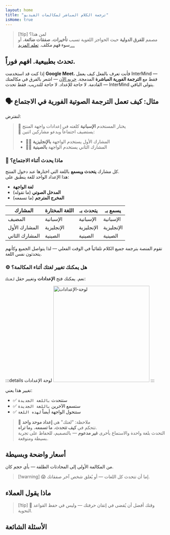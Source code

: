 ```yaml
---
layout: home
title: "ترجمة الكلام المباشر لمكالمات الفيديو"
isHome: true
---
```


<!-- title: "مكالمات الفيديو مدعومة بالترجمة الفورية" -->
<!-- text="ترجمة الكلام المباشر في مكالمات الفيديو — **بدون** تأخير، **بدون** صفقات ضائعة، **بدون** حواجز لغوية." -->

<HeroSection
  title="اجتمع بـ**أي** لغة"
  :typingSpeed="5"
  text="ترجمة الكلام المباشر في **مكالمات الفيديو** — تواصل سريع وواضح وبلا حدود.">

  <NavButton buttonLabel="كيف يعمل" buttonClass="brand" to="#HowItWorks" />
  <AuthButton text="ابدأ الآن" buttonClass="alt" eventName="im_try_it_attempt"/>
</HeroSection>

<span id="1"></span>
<FeatureBlock :card="{
  title: 'الترجمة ≠ الفهم. إليك ما هو قادم.',
  details: 'مهما كانت اللغة، صوتك مسموع — ومفهوم — كما لو كنتم تتشاركون نفس اللسان.',
    items: [
      '✧ بشكل طبيعي، في [الوقت الفعلي](./product/overview/how-it-works)، وبدون ترجمة نصية أو تأخير.',
      '✧ الترجمة الفورية المدعومة بالذكاء الاصطناعي تلتقط النبرة والقصد والمصطلحات المتخصصة في الصناعة.',
    ],
  link: './product/overview/what-is-intermind',
  src: {
    light: '/media-kit/animals-cartoon-3-2.png',
    dark: '/1d.png',
  },
  inversion: false
}" />

<span id="2"></span>
<FeatureBlock :card="{
    title: 'العقل داخل اجتماعاتك',
    details: 'InterMind يحول كل مكالمة متعددة اللغات إلى معرفة واضحة وقابلة للبحث.',
    items: [
      '✧ **اسأل أي شيء** — الذكاء الاصطناعي يجد الإجابات **عبر اجتماعاتك**.',
      '✧ يستخرج تلقائياً المهام والمسؤولين والمواعيد النهائية.',
      '✧ يلخص النقاط الرئيسية بأي لغة — فوراً.',
    ],
    link: './product/overview/how-it-works#🧩-deep-memory-deep-understanding',
    src: {
      light: '/2l.png',
      dark: '/2d.png',
    },
    inversion: true
  }" />

<span id="3"></span>
<FeatureBlock :card="{
    title: 'مصمم للاجتماعات الجدية — وليس فقط للحديث',
    details: 'InterMind هو [منصة اجتماعات فيديو احترافية](./product/overview/video-meeting-platform)، وليس مجرد إضافة خفيفة أو ملحق.',
    items: [
      '✧ دقة 1080p، قمع الضوضاء الذكي، الجدولة، الإشراف، مشاركة الشاشة، التسجيل، الترجمة النصية، دردشة المشاركين وتكامل التقويم — كلها مدمجة، **جاهزة للاستخدام**.',
    ],
    link: './product/overview/video-meeting-platform',
    src: {
      light: '/3l.mp4',
      dark: '/3d.mp4',
    },
    inversion: false
  }" />

<span id="4"></span>
<FeatureBlock
  :card="{
    title: 'الخصوصية حيث تهم',
    details:
      'InterMind مصمم للمحادثات الحساسة للثقة — حيث الخصوصية والتحكم أمران بالغا الأهمية.',
    items: [
      '✧ [مناطق الخصوصية](./product/overview/privacy-architecture) — الاتحاد الأوروبي، الولايات المتحدة، جنوب شرق آسيا',
      '✧ **صفر تدريب للبيانات**. لا وصول لطرف ثالث.'
    ],
    link: './product/overview/privacy-architecture',
    src: {
      light: '/4l.png',
      dark: '/4d.png',
    },
    inversion: true
  }"
/>

> [!tip] لمن هذا؟  
> مصمم **للفرق الدولية** حيث الحواجز اللغوية تسبب **تأخيرات**، **صفقات ضائعة**، أو **سوء فهم مكلف**. [تعلم المزيد ...](./product/overview/markets)

<span id="HowItWorks"></span>

## تحدث بطبيعية. افهم فوراً.

إذا كنت قد استخدمت **Google Meet**، فأنت تعرف بالفعل كيف يعمل InterMind — فقط مع **الترجمة الفورية المباشرة** المدمجة. [جربه الآن](#Pricing) — اشعر بالفرق في مكالمتك القادمة. لا حاجة للإعداد. لا حاجة للتدريب. فقط تحدث — InterMind يتولى الباقي.

<FeatureCards :features="[
  {
    title: '**سجل مجاناً**',
    details: 'ابدأ في ثوانٍ — لا حاجة لبطاقة ائتمان.',
    icon: {
      light: '/signUp.png',
      dark: '/signUp.png',
    }
  },
  {
    title: '**ابدأ اجتماعاً**',
    details: 'أنشئ اجتماعاً أو جدوله في التقويم. لا حاجة لتحميل أو تثبيت.',
    icon: {
      light: '/start.png',
      dark: '/start.png',
    }
  },
  {
    title: '**ادع ضيوفك**',
    details: 'شارك رابطاً — ضيفك يضغط وينضم فقط. لا حاجة لإعدادات اللغة.',
    link: '/uae-business/company-registration/accounting-legal',
    icon: {
      light: '/invite.png',
      dark: '/invite.png',
    }
  },
  {
    title: '**تحدث بلغتك**',
    items: [
      'الجميع يتحدث بلغته الأم', 
      'الجميع يسمع الطرف الآخر مترجماً فورياً'
    ],
    icon: {
      light: '/meeting.png',
      dark: '/meeting.png',
    }
  },
]" />

<span id="Example"></span>

## 🗣️ مثال: كيف تعمل الترجمة الصوتية الفورية في الاجتماع

لنفترض:

> 🔹 يختار المستخدم **الإسبانية** كلغته في إعدادات واجهة المنتج  
> 🔹 يستضيف اجتماعاً ويدعو مشاركين اثنين:
>
> - 🧑‍💼 المشارك الأول يستخدم الواجهة **بالإنجليزية**
> - 👩‍💻 المشارك الثاني يستخدم الواجهة **بالصينية**

### 🔄 ماذا يحدث أثناء الاجتماع؟

كل مشارك **يتحدث ويسمع** باللغة التي اختارها عند دخول المنتج.  
هذا الإعداد الواحد للغة ينطبق على:

- **لغة الواجهة**
- **المدخل الصوتي** (ما تقوله)
- **المخرج المترجم** (ما تسمعه)

| المشارك      | اللغة المختارة | يتحدث بـ   | يسمع بـ     |
| ------------ | --------------- | ---------- | ----------- |
| المضيف       | الإسبانية      | الإسبانية | الإسبانية  |
| المشارك الأول | الإنجليزية     | الإنجليزية | الإنجليزية |
| المشارك الثاني | الصينية        | الصينية   | الصينية    |

تقوم المنصة بترجمة جميع الكلام تلقائياً في الوقت الفعلي — لذا يتواصل الجميع وكأنهم يتحدثون نفس اللغة.

### ⚙️ هل يمكنك تغيير لغتك أثناء المكالمة؟

نعم. يمكنك فتح **الإعدادات** وتغيير حقل `لغتك`:

:::details لوحة الإعدادات
<img src="/settings.png" alt="لوحة-الإعدادات" width="300px" />
:::

تغيير هذا يعني:

- ✅ ستتحدث `باللغة الجديدة`
- ✅ ستسمع الآخرين `باللغة الجديدة`
- ✅ ستتحول الواجهة أيضاً `لهذه اللغة`

> 📌 ملاحظة: "لغتك" هي **إعداد موحد واحد**  
> تتحكم في **كيف تتحدث**، **ما تسمعه**، و**ما تراه**.  
> التحدث بلغة واحدة والاستماع بأخرى **غير مدعوم** — بالتصميم، للحفاظ على تجربة بسيطة ومتوقعة.

<span id="Pricing"></span>

## أسعار واضحة وبسيطة

من المكالمة الأولى إلى المحادثات الطلقة — بأي حجم كان.

<PricingPlans :plans="[
  {
    title: '**الأساسية** &nbsp مستخدم واحد',
    price: '**مجاناً**',
    details: 'لا حاجة لبطاقة ائتمانية',
    items: [
      '**25** اجتماع',
      '**100** مشارك في اجتماعات الفيديو [💬](#3)',
      '**30** جيجابايت تخزين مشترك لكل مستخدم',
      'البحث عبر جميع اجتماعاتك [💬](#2)',
      'الترجمة الفورية المتزامنة [💬](#1)',
    ],
  },
  {
    title: '**المحترفة**  &nbsp 1-99 مستخدم',
    price: '**$20** /شهر/مستخدم، فوترة سنوية',
    details: 'أو $25 فوترة شهرية',
    items: [
      '**غير محدود** من الاجتماعات',
      '**150** مشارك في اجتماعات الفيديو [💬](#3)',
      '**2** تيرابايت تخزين مشترك لكل مستخدم',
      'البحث عبر جميع اجتماعاتك [💬](#2)',
      'الترجمة الفورية المتزامنة [💬](#1)',
    ],
  },
  {
    title: '**للأعمال** &nbsp 100+ مستخدم',
    price: '**أسعار مخصصة**',
    details: 'مصممة للخصوصية',
    items: [
      '**غير محدود** من الاجتماعات',
      '**500** مشارك في اجتماعات الفيديو [💬](#3)',
      '**5** تيرابايت تخزين مشترك لكل مستخدم',
      'البحث عبر جميع اجتماعاتك [💬](#2)',
      'الترجمة الفورية المتزامنة [💬](#1)',
      '**مناطق الخصوصية** [💬](#4)',
    ],
  }
]">
<AuthButton text="جرب مجاناً" buttonClass="brand" eventName="im_try_it_attempt"/>
<AuthButton text="اشتر الآن" buttonClass="alt" mode="checkout" eventName="im_buy_now_attempt"/>
<ContactFormModalNav buttonText="تحدث مع فريقنا" buttonClass="alt"/>
</PricingPlans>

> [!warning] 😱 إما أن تتحدث كل اللغات — أو يُغلق شخص آخر صفقاتك.

<span id="Testimonials"></span>

## ماذا يقول العملاء

<AutoScrollTestimonials testimonialsUrl="/testimonials.json"/>

> [!tip] 🥇 وقتك أفضل أن يُقضى في إتقان حرفتك — وليس في حفظ القواعد النحوية.

<span id="FAQ"></span>

## الأسئلة الشائعة

<AccordionGroup :items="
[
  {
    q: 'ما هي اللغات التي يدعمها InterMind للترجمة الفورية؟',
    a: 'يدعم InterMind **الترجمة الفورية في الوقت الفعلي** في اللغات الـ19 التالية:<br><br>- العربية (ar) – العربية<br>- Čeština (cs) – التشيكية<br>- Deutsch (de) – الألمانية<br>- English (en) – الإنجليزية<br>- Español (es) – الإسبانية<br>- Français (fr) – الفرنسية<br>- हिन्दी (hi) – الهندية<br>- Magyar (hu) – المجرية<br>- Italiano (it) – الإيطالية<br>- 日本語 (ja) – اليابانية<br>- 한국어 (ko) – الكورية<br>- Nederlands (nl) – الهولندية<br>- Polski (pl) – البولندية<br>- Português (pt) – البرتغالية<br>- Русский (ru) – الروسية<br>- Türkçe (tr) – التركية<br>- 中文 (zh) – الصينية<br>- עברית (he) – العبرية<br>- ไทย (th) – التايلاندية<br><br>نحن نوسع هذه القائمة باستمرار — يتم إضافة لغات جديدة مع كل إصدار رئيسي.'
  },
  {
    q: 'ما هو المستخدم المرخص وما هو المشارك؟',
    a: '*المستخدم المرخص* لديه ترخيص اجتماعات مجاني أو مدفوع ويمكنه جدولة الاجتماعات ضمن حدود خطته. *المشاركون* هم المدعوون — **لا يحتاجون إلى حساب أو ترخيص** للانضمام ويمكنهم الاتصال من أي جهاز **مجاناً**.'
  },
  {
    q: 'كم شخص يمكنه استخدام ترخيص InterMind واحد؟',
    a: 'كل *مستخدم مرخص* يمكنه استضافة **اجتماعات غير محدودة**. إذا كان أعضاء الفريق المتعددون بحاجة لاستضافة اجتماعات في نفس الوقت، فسيحتاج كل منهم إلى ترخيصه الخاص.'
  },
  {
    q: 'ما هي المدة القصوى للاجتماع؟',
    a: 'يمكن أن تستمر الاجتماعات حتى **24 ساعة** في جميع الخطط.'
  },
  {
    q: 'هل هناك حد لعدد الاجتماعات التي يمكنني استضافتها؟',
    a: 'تتضمن خطة *الأساسية المجانية* **25 اجتماع مجاني**. خطط *المحترف* و*الأعمال* تقدم اجتماعات غير محدودة مع المزيد من المشاركين والتحكم.'
  },
  {
    q: 'كيف يضمن InterMind خصوصية البيانات والأمان؟',
    a: 'InterMind **خاص بالتصميم**. جميع البيانات تتم معالجتها وتخزينها داخل **منطقة الخصوصية** المختارة — _الاتحاد الأوروبي_، _الولايات المتحدة_، أو _آسيا_. نحن نلتزم بـ [**GDPR**](https://gdpr.eu)، [**CCPA**](https://oag.ca.gov/privacy/ccpa)، وقانون حماية البيانات الشخصية الإماراتي، و**لا نستخدم محتواك أبداً** للتدريب أو الوصول من طرف ثالث. التحكم المتقدم في [منطقة الخصوصية](./product/overview/privacy-architecture) متاح في خطة **الأعمال**.'
  },
  {
    q: 'هل يمكنني تجربة InterMind قبل شراء خطة؟',
    a: 'بالطبع. خطة *الأساسية المجانية* تمنحك وصولاً كاملاً للميزات الأساسية مع **25 اجتماع مجاني** — بما في ذلك **الترجمة الفورية المتزامنة** و**البحث في الاجتماعات**. لا حاجة لبطاقة ائتمان. قم بالترقية في أي وقت.'
  },
  {
    q: 'ماذا لو احتجت للمساعدة أو الدعم؟',
    a: 'الدعم متاح عبر [مركز المساعدة](./resources/help). مستخدمو *الأعمال* يحصلون على **دعم أولوية** مع جهة اتصال مخصصة.'
  },
  {
    q: 'كيف أدير اشتراكي (ترقية، تخفيض، أو إلغاء)؟',
    a: 'يمكنك تغيير خطتك في أي وقت من خلال **إعدادات الحساب**. التغييرات تسري **فوراً**. للإلغاء، *الخطط الشهرية* تُلغى في نهاية دورة الفوترة. *الخطط السنوية* يمكن إلغاؤها مع **استرداد تناسبي**.'
  },
  {
    q: 'ما هي اللغات التي يدعمها InterMind للترجمة الفورية؟',
    a: 'ندعم **أكثر من 100 لغة** مع الترجمة الفورية في الوقت الفعلي. القائمة تنمو باستمرار — تحقق من موقعنا للتحديثات.'
  },
  {
    q: 'هل يمكنني استخدام InterMind للندوات الإلكترونية أو الفعاليات الكبيرة؟',
    a: 'نعم. خطط *المحترف* و*الأعمال* مثالية **للاجتماعات الكبيرة والندوات الإلكترونية** — مع دعم حتى **500 مشارك** في خطة *الأعمال*.'
  },
]
"/>

<HomeFooter :columns="[
  {
    title: 'المنتج',
    links: [
      { text: 'نظرة عامة', link: './product/overview/what-is-intermind' },
      { text: 'البدء', link: './product/guide/getting-started' },
      { text: 'الشهادات', link: '#testimonials' },
      { text: 'الأسعار', link: '#Pricing' },
    ]
  },
  {
    title: 'الدعم',
    links: [
      { text: 'الحصول على الدعم', link: './resources/help' },
      { text: 'الأسئلة الشائعة', link: '#FAQ' },
      { text: 'حالة الخدمة', link: 'https://status.mind.com/' },
      { text: 'سياسة الخصوصية', link: './resources/company/Privacy-Policy' },
      { text: 'دليل القانون للذكاء الاصطناعي', link: './resources/company/Legal-Regulations-for-AI-Services' },
      // { text: 'Privacy Settings', link: '#' },
    ]
  },
  {
    title: 'الموارد',
    links: [
      // { text: 'Blog', link: './blog' },
      { text: 'أصول العلامة التجارية', link: './resources/media-kit' },
      { text: 'وثائق API للذكاء الاصطناعي / LLM', link: 'https://mind.com/llms-full.txt' },
    ]
  },
  {
    title: 'الشركة',
    links: [
      { text: 'حول', link: './resources/company/about' },
      { text: 'الفريق', link: './resources/company/team' },
      // { text: 'Careers', link: './resources/company/careers' },
      { text: 'جهات الاتصال', link: './resources/company/contacts' }
    ]
  },
]" />